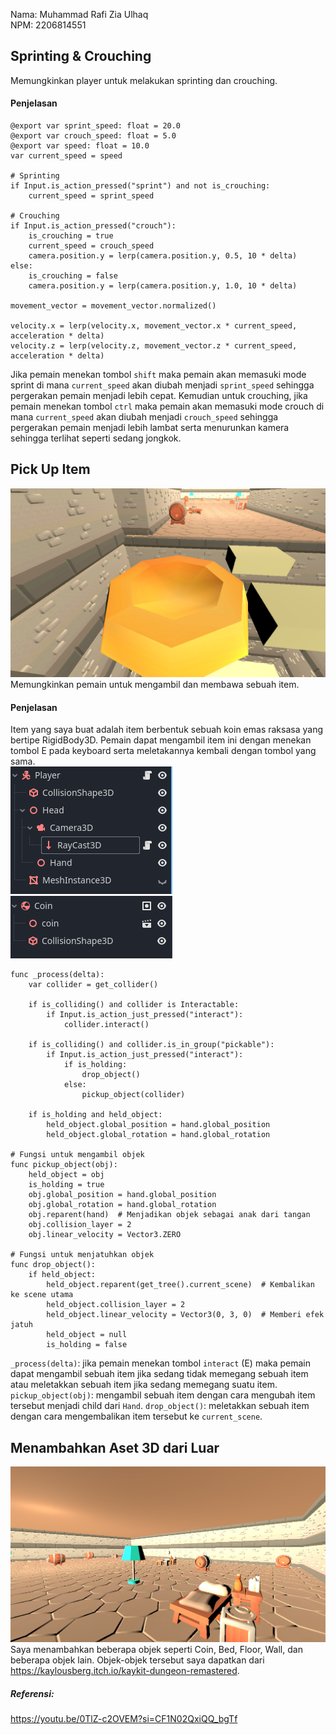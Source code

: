 Nama: Muhammad Rafi Zia Ulhaq<br>
NPM: 2206814551

## Sprinting & Crouching
Memungkinkan player untuk melakukan sprinting dan crouching.

#### Penjelasan
```
@export var sprint_speed: float = 20.0
@export var crouch_speed: float = 5.0
@export var speed: float = 10.0
var current_speed = speed

# Sprinting
if Input.is_action_pressed("sprint") and not is_crouching:
	current_speed = sprint_speed

# Crouching
if Input.is_action_pressed("crouch"):
	is_crouching = true
	current_speed = crouch_speed
	camera.position.y = lerp(camera.position.y, 0.5, 10 * delta)
else:
	is_crouching = false
	camera.position.y = lerp(camera.position.y, 1.0, 10 * delta)

movement_vector = movement_vector.normalized()

velocity.x = lerp(velocity.x, movement_vector.x * current_speed, acceleration * delta)
velocity.z = lerp(velocity.z, movement_vector.z * current_speed, acceleration * delta)
```
Jika pemain menekan tombol `shift` maka pemain akan memasuki mode sprint di mana `current_speed` akan diubah menjadi `sprint_speed` sehingga pergerakan pemain menjadi lebih cepat. Kemudian untuk crouching, jika pemain menekan tombol `ctrl` maka pemain akan memasuki mode crouch di mana `current_speed` akan diubah menjadi `crouch_speed` sehingga pergerakan pemain menjadi lebih lambat serta menurunkan kamera sehingga terlihat seperti sedang jongkok.

## Pick Up Item
![alt text](https://github.com/rafizia/tutorial-7-gamedev/blob/main/image/ambil_coin.png?raw=true)<br>
Memungkinkan pemain untuk mengambil dan membawa sebuah item.

#### Penjelasan
Item yang saya buat adalah item berbentuk sebuah koin emas raksasa yang bertipe RigidBody3D. Pemain dapat mengambil item ini dengan menekan tombol E pada keyboard serta meletakannya kembali dengan tombol yang sama.<br>
![alt text](https://github.com/rafizia/tutorial-7-gamedev/blob/main/image/player.png?raw=true)
<br>
![alt text](https://github.com/rafizia/tutorial-7-gamedev/blob/main/image/coin.png?raw=true)<br>
```
func _process(delta):
	var collider = get_collider()

	if is_colliding() and collider is Interactable:
		if Input.is_action_just_pressed("interact"):
			collider.interact()
			
	if is_colliding() and collider.is_in_group("pickable"):
		if Input.is_action_just_pressed("interact"):
			if is_holding:
				drop_object()
			else:
				pickup_object(collider)
				
	if is_holding and held_object:
		held_object.global_position = hand.global_position
		held_object.global_rotation = hand.global_rotation
			
# Fungsi untuk mengambil objek
func pickup_object(obj):
	held_object = obj
	is_holding = true
	obj.global_position = hand.global_position
	obj.global_rotation = hand.global_rotation
	obj.reparent(hand)  # Menjadikan objek sebagai anak dari tangan
	obj.collision_layer = 2
	obj.linear_velocity = Vector3.ZERO

# Fungsi untuk menjatuhkan objek
func drop_object():
	if held_object:
		held_object.reparent(get_tree().current_scene)  # Kembalikan ke scene utama
		held_object.collision_layer = 2
		held_object.linear_velocity = Vector3(0, 3, 0)  # Memberi efek jatuh
		held_object = null
		is_holding = false
```
`_process(delta)`: jika pemain menekan tombol `interact` (E) maka pemain dapat mengambil sebuah item jika sedang tidak memegang sebuah item atau meletakkan sebuah item jika sedang memegang suatu item.
`pickup_object(obj)`: mengambil sebuah item dengan cara mengubah item tersebut menjadi child dari `Hand`.
`drop_object()`: meletakkan sebuah item dengan cara mengembalikan item tersebut ke `current_scene`.

## Menambahkan Aset 3D dari Luar
![alt text](https://github.com/rafizia/tutorial-7-gamedev/blob/main/image/aset.png?raw=true)<br>
Saya menambahkan beberapa objek seperti Coin, Bed, Floor, Wall, dan beberapa objek lain. Objek-objek tersebut saya dapatkan dari https://kaylousberg.itch.io/kaykit-dungeon-remastered.

##### Referensi:
https://youtu.be/0TlZ-c2OVEM?si=CF1N02QxiQQ_bgTf
